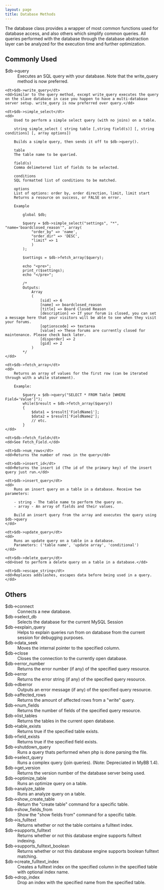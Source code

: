 ```yaml
---
layout: page
title: Database Methods
---
```


The database class provides a wrapper of most common functions used for database access, and also others which simplify common queries. All queries performed with the database through the database abstraction layer can be analyzed for the execution time and further optimization.

## Commonly Used

<dl>
    <dt>$db->query</dt>
    <dd>Executes an SQL query with your database. Note that the write_query method is now preferred.</dd>

    <dt>$db->write_query</dt>
    <dd>Similar to the query method, except write_query executes the query on the slave database in case you happen to have a multi-database server setup. write_query is now preferred over query.</dd>

    <dt>$db->simple_select</dt>
    <dd>
        Used to perform a simple select query (with no joins) on a table.

        string simple_select ( string table [,string field(s)] [, string conditions] [, array options])

        Builds a simple query, then sends it off to $db->query().

        table
        The table name to be queried.

        field(s)
        Comma delimetered list of fields to be selected.

        conditions
        SQL formatted list of conditions to be matched.

        options
        List of options: order by, order direction, limit, limit start
        Returns a resource on success, or FALSE on error.

        Example

            global $db;

            $query = $db->simple_select("settings", "*", "name='boardclosed_reason'", array(
                "order_by" => 'name', 
                "order_dir" => 'DESC',
                "limit" => 1
                )
            );

            $settings = $db->fetch_array($query);
            
            echo "<pre>";
            print_r($settings);
            echo "</pre>";

            /* 
            Outputs:
                Array
                (
                    [sid] => 6
                    [name] => boardclosed_reason
                    [title] => Board Closed Reason
                    [description] => If your forum is closed, you can set a message here that your visitors will be able to see when they visit your forums.
                    [optionscode] => textarea
                    [value] => These forums are currently closed for maintenance. Please check back later.
                    [disporder] => 2
                    [gid] => 2
                )
            */
    </dd>

    <dt>$db->fetch_array</dt>
    <dd>
        Returns an array of values for the first row (can be iterated through with a while statement).

        Example:

            $query = $db->query("SELECT * FROM Table [WHERE Field='Value']");
            while($result = $db->fetch_array($query))
            {
                $data1 = $result['FieldName1'];
                $data2 = $result['FieldName2'];
                // etc.
            }
    </dd>

    <dt>$db->fetch_field</dt>
    <dd>See Fetch_Field.</dd>

    <dt>$db->num_rows</dt>
    <dd>Returns the number of rows in the query</dd>

    <dt>$db->insert_id</dt>
    <dd>Returns the insert id (The id of the primary key) of the insert query just run.</dd>

    <dt>$db->insert_query</dt>
    <dd>
        Runs an insert query on a table in a database. Receive two parameters:

        - string - The table name to perform the query on.
        - array - An array of fields and their values.

        Build an insert query from the array and executes the query using $db->query
    </dd>

    <dt>$db->update_query</dt>
    <dd>
        Runs an update query on a table in a database. 
        Parameters: ('table name', 'update array', 'conditional')
    </dd>

    <dt>$db->delete_query</dt>
    <dd>Used to perform a delete query on a table in a database.</dd>

    <dt>$db->escape_string</dt>
    <dd>Replaces addslashes, escapes data before being used in a query.</dd>
</dl>

## Others

<dt>$db->connect</dt>
<dd>Connects a new database.</dd>

<dt>$db->select_db</dt>
<dd>Selects the database for the current MySQL Session</dd>

<dt>$db->explain_query</dt>
<dd>Helps to explain queries run from on database from the current session for debugging purposes.</dd>

<dt>$db->data_seek</dt>
<dd>Moves the internal pointer to the specified column.</dd>

<dt>$db->close</dt>
<dd>Closes the connection to the currently open database.</dd>

<dt>$db->error_number</dt>
<dd>Returns the error number (if any) of the specified query resource.</dd>

<dt>$db->error</dt>
<dd>Returns the error string (if any) of the specified query resource.</dd>

<dt>$db->dberror</dt>
<dd>Outputs an error message (if any) of the specified query resource.</dd>

<dt>$db->affected_rows</dt>
<dd>Returns the amount of affected rows from a "write" query.</dd>

<dt>$db->num_fields</dt>
<dd>Returns the number of fields of the specified query resource.</dd>

<dt>$db->list_tables</dt>
<dd>Returns the tables in the current open database.</dd>

<dt>$db->table_exists</dt>
<dd>Returns true if the specified table exists.</dd>

<dt>$db->field_exists</dt>
<dd>Returns true if the specified field exists.</dd>

<dt>$db->shutdown_query</dt>
<dd>Runs a query thats performed when php is done parsing the file.</dd>

<dt>$db->select_query</dt>
<dd>Runs a complex query (join queries). (Note: Depreciated in MyBB 1.4).</dd>

<dt>$db->get_version</dt>
<dd>Returns the version number of the database server being used.</dd>

<dt>$db->optimize_table</dt>
<dd>Runs an optimize query on a table.</dd>

<dt>$db->analyze_table</dt>
<dd>Runs an analyze query on a table.</dd>

<dt>$db->show_create_table</dt>
<dd>Return the "create table" command for a specific table.</dd>

<dt>$db->show_fields_from</dt>
<dd>Show the "show fields from" command for a specific table.</dd>

<dt>$db->is_fulltext</dt>
<dd>Returns whether or not the table contains a fulltext index.</dd>

<dt>$db->supports_fulltext</dt>
<dd>Returns whether or not this database engine supports fulltext indexing.</dd>

<dt>$db->supports_fulltext_boolean</dt>
<dd>Returns whether or not this database engine supports boolean fulltext matching.</dd>

<dt>$db->create_fulltext_index</dt>
<dd>Creates a fulltext index on the specified column in the specified table with optional index name.</dd>

<dt>$db->drop_index</dt>
<dd>Drop an index with the specified name from the specified table.</dd>